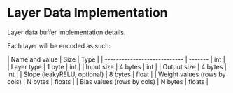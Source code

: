 # Layer Data Implementation

Layer data buffer implementation details.

Each layer will be encoded as such:

| Name and value               | Size    | Type   |
| ---------------------------- | ------- | int    |
| Layer type                   | 1 byte  | int    |
| Input size                   | 4 bytes | int    |
| Output size                  | 4 bytes | int    |
| Slope (leakyRELU, optional)  | 8 bytes | float  |
| Weight values (rows by cols) | N bytes | floats |
| Bias values (rows by cols)   | N bytes | floats |

